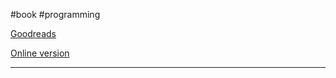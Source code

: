 #book #programming 

[Goodreads](https://www.goodreads.com/book/show/29006058-learn-enough-command-line-to-be-dangerous)

[Online version](https://www.learnenough.com/command-line-tutorial)

---